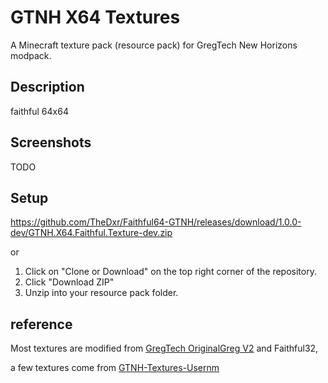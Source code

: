 # GTNH X64 Textures 
A Minecraft texture pack (resource pack) for GregTech New Horizons modpack.
## Description
faithful 64x64

## Screenshots
TODO
## Setup

https://github.com/TheDxr/Faithful64-GTNH/releases/download/1.0.0-dev/GTNH.X64.Faithful.Texture-dev.zip

or

1. Click on "Clone or Download" on the top right corner of the repository.
2. Click "Download ZIP"
3. Unzip into your resource pack folder.
## reference

Most textures are modified from [GregTech OriginalGreg V2](https://forum.industrial-craft.net/thread/11244-64x-gregtech-faithful-fanver-1-7-10-1-6-4-update-09-02-15/) and Faithful32,

a few textures come from [GTNH-Textures-Usernm](https://github.com/Usernm0/GTNH-Textures-Usernm)